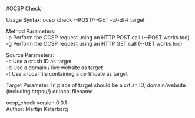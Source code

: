 #OCSP Check

Usage Syntax: ocsp_check --POST/--GET -c/-d/-f target

Method Parameters:  
    -p      Perform the OCSP request using an HTTP POST call (--POST works too)  
    -g      Perform the OCSP request using an HTTP GET call (--GET works too)  

Source Parameters:  
    -c      Use a crt.sh ID as target  
    -d      Use a domain / live website as target  
    -f      Use a local file containing a certificate as target  

Target Parameter: In place of target should be a crt.sh ID, domain/website (including https://) or local filename

ocsp_check version 0.0.1  
Author: Martijn Katerbarg